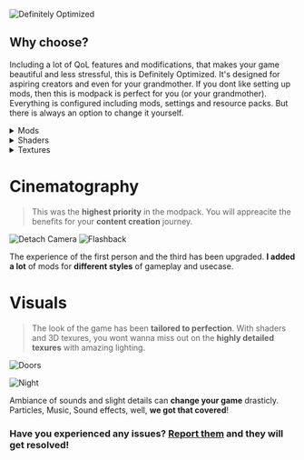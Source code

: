 ![Definitely Optimized](https://cdn.modrinth.com/data/cached_images/25e0e90cc32e6b0db8ed52261508bdc7e4c36fc3.png)

## Why choose?
Including a lot of QoL features and modifications, that makes your game beautiful and less stressful, this is Definitely Optimized. It's designed for aspiring creators and even for your grandmother. If you dont like setting up mods, then this is modpack is perfect for you (or your grandmother). Everything is configured including mods, settings and resource packs. But there is always an option to change it yourself.

<details>
<summary>Mods</summary>

- Camera Utils
- Camera Overhaul
- CreatorOverlays
- Do a Barrel Roll
- First Person Model
- FlashBack
- Freecam
- Gamingbarns Morphs
- Motion Capture
- OrthoCamera
- Unbound FOV

</details>

<details>
<summary>Shaders</summary>

- Pastel Shaders
- Solas Shader
- Complementary Shaders - Reimagined
- Super Duper Vanilla
- Complementary Shaders - Unbound
- AstraLex Shaders
- Miniature Shader
- MakeUp - Ultra Fast
- Rethinking Voxels

</details>

<details>
<summary>Textures</summary>

- Fresh Animations
- 3D Default
- Better Leaves
- Better Lanters
- Fancy Crops
- RAY's 3D Ladders
- RAY's 3D Rails
- Fresh Moves
- 3D Dripstone
- Better Boats

</details>

# Cinematography 

> This was the **highest priority** in the modpack. You will appreacite the benefits for your **content creation** journey. 

![Detach Camera](https://cdn.modrinth.com/data/cached_images/ff06688d212576ffc13a8e431d0b384338929d1e.png)
![Flashback](https://cdn.modrinth.com/data/cached_images/39273ac6611cb8c017bad7e61cb95f2d6a415ab0.png)

The experience of the first person and the third has been upgraded. **I added a lot** of mods for **different styles** of gameplay and usecase.

# Visuals

> The look of the game has been **tailored to perfection**. With shaders and 3D texures, you wont wanna miss out on the **highly detailed texures** with amazing lighting.

![Doors](https://cdn.modrinth.com/data/cached_images/2368bf36c4b6129c789aa2cc97c23e0b278a5feb.png)

![Night](https://cdn.modrinth.com/data/cached_images/ae8b2fa05624f897cdec1d21d47154d1aa722b43.png)

Ambiance of sounds and slight details can **change your game** drasticly. Particles, Music, Sound effects, well, **we got that covered**!

### Have you experienced any issues? [Report them](https://github.com/JondyGems/Definitely-Optimized/issues) and they will get resolved!
